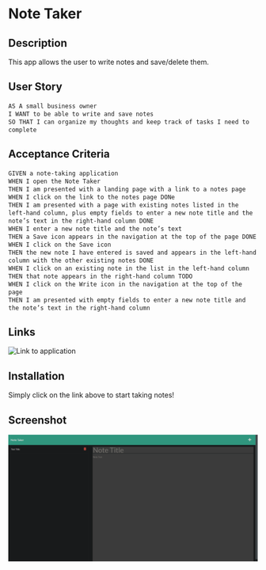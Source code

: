 # Note Taker

## Description

This app allows the user to write notes and save/delete them. 

## User Story
```
AS A small business owner
I WANT to be able to write and save notes
SO THAT I can organize my thoughts and keep track of tasks I need to complete
```
## Acceptance Criteria
```
GIVEN a note-taking application
WHEN I open the Note Taker
THEN I am presented with a landing page with a link to a notes page
WHEN I click on the link to the notes page DONe
THEN I am presented with a page with existing notes listed in the left-hand column, plus empty fields to enter a new note title and the note’s text in the right-hand column DONE
WHEN I enter a new note title and the note’s text
THEN a Save icon appears in the navigation at the top of the page DONE
WHEN I click on the Save icon
THEN the new note I have entered is saved and appears in the left-hand column with the other existing notes DONE
WHEN I click on an existing note in the list in the left-hand column
THEN that note appears in the right-hand column TODO
WHEN I click on the Write icon in the navigation at the top of the page
THEN I am presented with empty fields to enter a new note title and the note’s text in the right-hand column
```

## Links

![Link to application](https://always-forgetful.herokuapp.com/)

## Installation

Simply click on the link above to start taking notes!

## Screenshot

![image of app](./images/T9QLVkj.png)